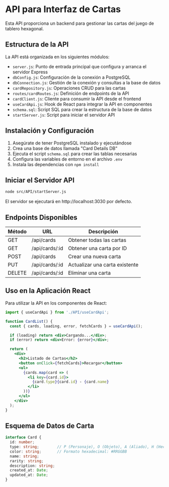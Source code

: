 # API para Interfaz de Cartas

Esta API proporciona un backend para gestionar las cartas del juego de tablero hexagonal.

## Estructura de la API

La API está organizada en los siguientes módulos:

- `server.js`: Punto de entrada principal que configura y arranca el servidor Express
- `dbConfig.js`: Configuración de la conexión a PostgreSQL
- `dbConnection.js`: Gestión de la conexión y consultas a la base de datos
- `cardRepository.js`: Operaciones CRUD para las cartas
- `routes/cardRoutes.js`: Definición de endpoints de la API
- `cardClient.js`: Cliente para consumir la API desde el frontend
- `useCardApi.js`: Hook de React para integrar la API en componentes
- `schema.sql`: Script SQL para crear la estructura de la base de datos
- `startServer.js`: Script para iniciar el servidor API

## Instalación y Configuración

1. Asegúrate de tener PostgreSQL instalado y ejecutándose
2. Crea una base de datos llamada "Card Details DB"
3. Ejecuta el script `schema.sql` para crear las tablas necesarias
4. Configura las variables de entorno en el archivo `.env`
5. Instala las dependencias con `npm install`

## Iniciar el Servidor API

```bash
node src/API/startServer.js
```

El servidor se ejecutará en http://localhost:3030 por defecto.

## Endpoints Disponibles

| Método | URL | Descripción |
|--------|-----|-------------|
| GET | /api/cards | Obtener todas las cartas |
| GET | /api/cards/:id | Obtener una carta por ID |
| POST | /api/cards | Crear una nueva carta |
| PUT | /api/cards/:id | Actualizar una carta existente |
| DELETE | /api/cards/:id | Eliminar una carta |

## Uso en la Aplicación React

Para utilizar la API en los componentes de React:

```jsx
import { useCardApi } from './API/useCardApi';

function CardList() {
  const { cards, loading, error, fetchCards } = useCardApi();

  if (loading) return <div>Cargando...</div>;
  if (error) return <div>Error: {error}</div>;

  return (
    <div>
      <h2>Listado de Cartas</h2>
      <button onClick={fetchCards}>Recargar</button>
      <ul>
        {cards.map(card => (
          <li key={card.id}>
            {card.type}{card.id} - {card.name}
          </li>
        ))}
      </ul>
    </div>
  );
}
```

## Esquema de Datos de Carta

```typescript
interface Card {
  id: number;
  type: string;        // P (Personaje), O (Objeto), A (Aliado), H (Hechizo)
  color: string;       // Formato hexadecimal: #RRGGBB
  name: string;
  rarity: string;
  description: string;
  created_at: Date;
  updated_at: Date;
}
```
